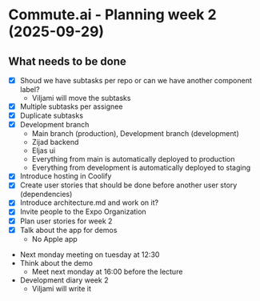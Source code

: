 # Commute.ai - Planning week 2 (2025-09-29)

## What needs to be done

- [x] Shoud we have subtasks per repo or can we have another component label?
  - Viljami will move the subtasks
- [x] Multiple subtasks per assignee
- [x] Duplicate subtasks
- [x] Development branch
  - Main branch (production), Development branch (development)
  - Zijad backend
  - Eljas ui
  - Everything from main is automatically deployed to production
  - Everything from development is automatically deployed to staging
- [x] Introduce hosting in Coolify
- [x] Create user stories that should be done before another user story (dependencies)
- [x] Introduce architecture.md and work on it?
- [x] Invite people to the Expo Organization
- [x] Plan user stories for week 2
- [x] Talk about the app for demos
  - No Apple app
- Next monday meeting on tuesday at 12:30
- Think about the demo
  - Meet next monday at 16:00 before the lecture
- Development diary week 2
    - Viljami will write it
